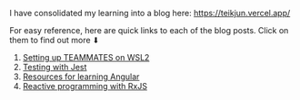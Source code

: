 I have consolidated my learning into a blog here: https://teikjun.vercel.app/

For easy reference, here are quick links to each of the blog posts. 
Click on them to find out more ⬇

1. [Setting up TEAMMATES on WSL2](https://teikjun.vercel.app/testing-with-jest/)
2. [Testing with Jest](https://teikjun.vercel.app/teammates-wsl2/)
3. [Resources for learning Angular](https://teikjun.vercel.app/angular)
4. [Reactive programming with RxJS](https://teikjun.vercel.app/rxjs)
